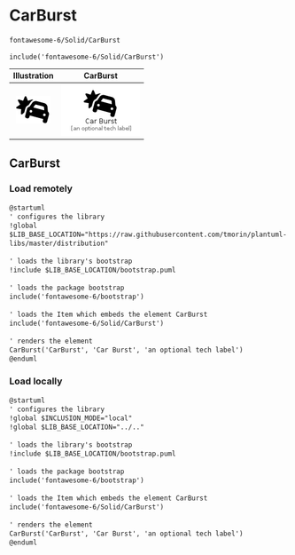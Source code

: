 # CarBurst


```text
fontawesome-6/Solid/CarBurst
```

```text
include('fontawesome-6/Solid/CarBurst')
```



| Illustration | CarBurst |
| :---: | :---: |
| ![illustration for Illustration](../../fontawesome-6/Solid/CarBurst.png) | ![illustration for CarBurst](../../fontawesome-6/Solid/CarBurst.Local.png) |




## CarBurst

### Load remotely
```plantuml
@startuml
' configures the library
!global $LIB_BASE_LOCATION="https://raw.githubusercontent.com/tmorin/plantuml-libs/master/distribution"

' loads the library's bootstrap
!include $LIB_BASE_LOCATION/bootstrap.puml

' loads the package bootstrap
include('fontawesome-6/bootstrap')

' loads the Item which embeds the element CarBurst
include('fontawesome-6/Solid/CarBurst')

' renders the element
CarBurst('CarBurst', 'Car Burst', 'an optional tech label')
@enduml
```

### Load locally
```plantuml
@startuml
' configures the library
!global $INCLUSION_MODE="local"
!global $LIB_BASE_LOCATION="../.."

' loads the library's bootstrap
!include $LIB_BASE_LOCATION/bootstrap.puml

' loads the package bootstrap
include('fontawesome-6/bootstrap')

' loads the Item which embeds the element CarBurst
include('fontawesome-6/Solid/CarBurst')

' renders the element
CarBurst('CarBurst', 'Car Burst', 'an optional tech label')
@enduml
```

